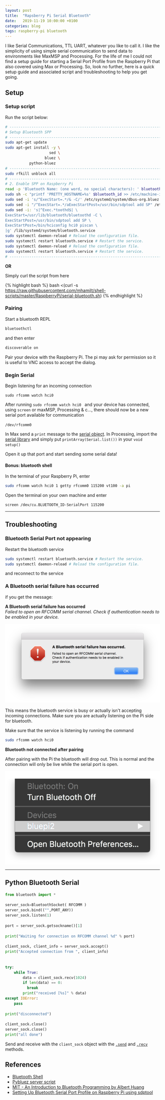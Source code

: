 ```yaml
---
layout: post
title:  "Rapsberry Pi Serial Bluetooth"
date:   2019-11-19 10:00:00 +0100
categories: blog
tags: raspberry-pi bluetooth
---
```


<span class="firstcharacter">I</span> like Serial Communications, TTL UART, whatever you like to call it. I like the simplicity of using simple serial communication to send data to environments like MaxMSP and Processing. For the life of me I could not find a setup guide for starting a Serial Port Profile from the Raspberry Pi that also covered using Max or Processing. So, look no further, here is a quick setup guide and associated script and troubleshooting to help you get going.

## Setup

### Setup script

Run the script below:

```bash
# -------------------------------------------------------------------------
# Setup Bluetooth SPP
# -------------------------------------------------------------------------
sudo apt-get update
sudo apt-get install -y \
                    sed \
                  bluez \
           python-bluez
# -------------------------------------------------------------------------
sudo rfkill unblock all
# -------------------------------------------------------------------------
# 2. Enable SPP on Raspberry Pi
read -p 'Bluetooth Name: (one word, no special characters): ' bluetooth_id
sudo sh -c "printf 'PRETTY_HOSTNAME=%s' $bluetooth_id >> /etc/machine-info"
sudo sed -i 's/^ExecStart=.*/& -C/' /etc/systemd/system/dbus-org.bluez.service
sudo sed -i "/^ExecStart=.*/aExecStartPost=/usr/bin/sdptool add SP" /etc/systemd/system/dbus-org.bluez.service
sudo sed -i: 's|^Exec.*toothd$| \
ExecStart=/usr/lib/bluetooth/bluetoothd -C \
ExecStartPost=/usr/bin/sdptool add SP \
ExecStartPost=/bin/hciconfig hci0 piscan \
|g' /lib/systemd/system/bluetooth.service
sudo systemctl daemon-reload # Reload the configuration file.
sudo systemctl restart bluetooth.service # Restart the service.
sudo systemctl daemon-reload # Reload the configuration file.
sudo systemctl restart bluetooth.service # Restart the service.
# -------------------------------------------------------------------------
```

**OR**

Simply curl the script from here

{% highlight bash %}
bash <(curl -s https://raw.githubusercontent.com/mhamilt/shell-scripts/master/RaspberryPi/serial-bluetooth.sh)
{% endhighlight %}

### Pairing

Start a bluetooth REPL

```bash
bluetoothctl
```

and then enter

```bash
discoverable on
```

Pair your device with the Raspberry Pi. The pi may ask for permission so it is useful to VNC access to accept the dialog.

### Begin Serial

Begin listening for an incoming connection

```
sudo rfcomm watch hci0
```

After running `sudo rfcomm watch hci0 ` and your device has connected, using `screen` or maxMSP, Processing & c..., there should now be a new serial port available for communication

`/dev/rfcomm0`

In Max send a `print` message to the [serial object](https://docs.cycling74.com/max8/refpages/serial?q=serial). In Processing, import the [serial library](https://processing.org/reference/libraries/serial/index.html) and simply put `printArray(Serial.list())` in your `void setup()`

Open it up that port and start sending some serial data!


#### Bonus: bluetooth shell

In the terminal of your Raspberry Pi, enter

```bash
sudo rfcomm watch hci0 1 getty rfcomm0 115200 vt100 -a pi
```

Open the terminal on your own machine and enter

```
screen /dev/cu.BLUETOOTH_ID-SerialPort 115200
```
***

## Troubleshooting

### Bluetooth Serial Port not appearing

Restart the bluetooth service

```bash
sudo systemctl restart bluetooth.service # Restart the service.
sudo systemctl daemon-reload # Reload the configuration file.
```

and reconnect to the service

### A Bluetooth serial failure has occurred


if you get the message:

**A Bluetooth serial failure has occurred**<br>
_Failed to open an RFCOMM serial channel.
Check if authentication needs to be enabled in your device._

![](/images/RfcommError.png)

This means the bluetooth service is busy or actually isn't accepting incoming connections. Make sure you are actually listening on the Pi side for bluetooth.

Make sure that the service is listening by running the command

```bash
sudo rfcomm watch hci0
```

**Bluetooth not connected after pairing**

After pairing with the Pi the bluetooth will drop out. This is normal and the connection will only be live while the serial port is open.

![](/images/bluetooth-pair.png)

***

## Python Bluetooth Serial

```python
from bluetooth import *

server_sock=BluetoothSocket( RFCOMM )
server_sock.bind(("",PORT_ANY))
server_sock.listen(1)

port = server_sock.getsockname()[1]

print("Waiting for connection on RFCOMM channel %d" % port)

client_sock, client_info = server_sock.accept()
print("Accepted connection from ", client_info)


try:
    while True:
        data = client_sock.recv(1024)
        if len(data) == 0:
          break
        print("received [%s]" % data)
except IOError:
    pass

print("disconnected")

client_sock.close()
server_sock.close()
print("all done")
```

Send and receive with the `client_sock` object with the [`.send`](https://pybluez.readthedocs.io/en/latest/api/bluetooth_socket.html#bluetooth.BluetoothSocket.send) and [`.recv`](https://pybluez.readthedocs.io/en/latest/api/bluetooth_socket.html#bluetooth.BluetoothSocket.recv) methods.

## References

- [Bluetooth Shell](https://hacks.mozilla.org/2017/02/headless-raspberry-pi-configuration-over-bluetooth/)
- [Pybluez server script](https://github.com/pybluez/pybluez/blob/master/examples/simple/rfcomm-server.py)
- [MIT - An Introduction to Bluetooth Programming by Albert Huang ](https://people.csail.mit.edu/albert/bluez-intro/)
- [Setting Up Bluetooth Serial Port Profile on Raspberry Pi using sdptool](https://scribles.net/setting-up-bluetooth-serial-port-profile-on-raspberry-pi/)
